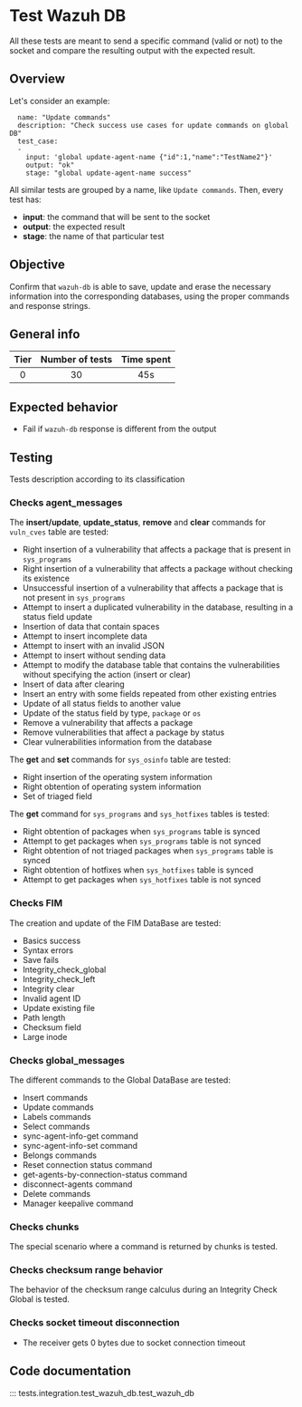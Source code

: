 # Test Wazuh DB

All these tests are meant to send a specific command (valid or not) to the socket and compare the resulting output with the expected result.

## Overview

Let's consider an example:
```
  name: "Update commands"
  description: "Check success use cases for update commands on global DB"
  test_case:
  -
    input: 'global update-agent-name {"id":1,"name":"TestName2"}'
    output: "ok"
    stage: "global update-agent-name success"
```

All similar tests are grouped by a name, like `Update commands`. Then, every test has:

- **input**: the command that will be sent to the socket
- **output**: the expected result
- **stage**: the name of that particular test

## Objective

Confirm that `wazuh-db` is able to save, update and erase the necessary information into the corresponding databases, using the proper commands and response strings.

## General info

|Tier | Number of tests | Time spent |
|:--:|:--:|:--:|
| 0 | 30 | 45s |

## Expected behavior

- Fail if `wazuh-db` response is different from the output
## Testing

Tests description according to its classification
### Checks agent_messages

The **insert/update**, **update_status**, **remove** and **clear** commands for `vuln_cves` table are tested:

- Right insertion of a vulnerability that affects a package that is present in `sys_programs`
- Right insertion of a vulnerability that affects a package without checking its existence
- Unsuccessful insertion of a vulnerability that affects a package that is not present in `sys_programs`
- Attempt to insert a duplicated vulnerability in the database, resulting in a status field update
- Insertion of data that contain spaces
- Attempt to insert incomplete data
- Attempt to insert with an invalid JSON
- Attempt to insert without sending data
- Attempt to modify the database table that contains the vulnerabilities without specifying the action (insert or clear)
- Insert of data after clearing
- Insert an entry with some fields repeated from other existing entries
- Update of all status fields to another value
- Update of the status field by type, `package` or `os`
- Remove a vulnerability that affects a package
- Remove vulnerabilities that affect a package by status
- Clear vulnerabilities information from the database

The **get** and **set** commands for `sys_osinfo` table are tested:

- Right insertion of the operating system information
- Right obtention of operating system information
- Set of triaged field

The **get** command for `sys_programs` and `sys_hotfixes` tables is tested:

- Right obtention of packages when `sys_programs` table is synced
- Attempt to get packages when `sys_programs` table is not synced
- Right obtention of not triaged packages when `sys_programs` table is synced
- Right obtention of hotfixes when `sys_hotfixes` table is synced
- Attempt to get packages when `sys_hotfixes` table is not synced

### Checks FIM

The creation and update of the FIM DataBase are tested:

- Basics success
- Syntax errors
- Save fails
- Integrity_check_global
- Integrity_check_left
- Integrity clear
- Invalid agent ID
- Update existing file
- Path length
- Checksum field
- Large inode

### Checks global_messages

The different commands to the Global DataBase are tested:

- Insert commands
- Update commands
- Labels commands
- Select commands
- sync-agent-info-get command
- sync-agent-info-set command
- Belongs commands
- Reset connection status command
- get-agents-by-connection-status command
- disconnect-agents command
- Delete commands
- Manager keepalive command

### Checks chunks

The special scenario where a command is returned by chunks is tested.

### Checks checksum range behavior

The behavior of the checksum range calculus during an Integrity Check Global is tested.
### Checks socket timeout disconnection

- The receiver gets 0 bytes due to socket connection timeout

## Code documentation

::: tests.integration.test_wazuh_db.test_wazuh_db
